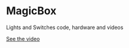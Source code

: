 # MagicBox
Lights and Switches code, hardware and videos

[See the video](https://youtu.be/g76LK-2dbk4)
